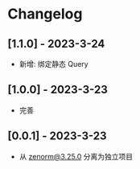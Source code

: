 # Changelog

## [1.1.0] - 2023-3-24
- 新增: 绑定静态 Query

## [1.0.0] - 2023-3-23
- 完善

## [0.0.1] - 2023-3-23
- 从 zenorm@3.25.0 分离为独立项目
